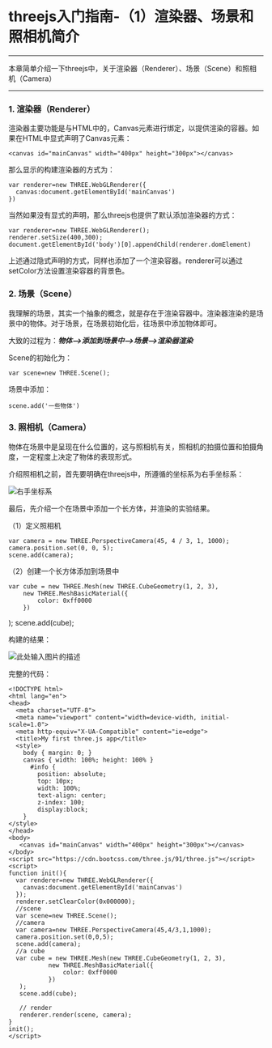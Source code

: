 # threejs入门指南-（1）渲染器、场景和照相机简介

------

本章简单介绍一下threejs中，关于渲染器（Renderer）、场景（Scene）和照相机（Camera）


------

### 1. 渲染器（Renderer）

渲染器主要功能是与HTML中的，Canvas元素进行绑定，以提供渲染的容器。如果在HTML中显式声明了Canvas元素：

    <canvas id="mainCanvas" width="400px" height="300px"></canvas>

那么显示的构建渲染器的方式为：

    var renderer=new THREE.WebGLRenderer({
      canvas:document.getElementById('mainCanvas')
    })

当然如果没有显式的声明，那么threejs也提供了默认添加渲染器的方式：

    var renderer=new THREE.WebGLRenderer();
    renderer.setSize(400,300);
    document.getElementById('body')[0].appendChild(renderer.domElement)

上述通过隐式声明的方式，同样也添加了一个渲染容器。renderer可以通过setColor方法设置渲染容器的背景色。

### 2. 场景（Scene）

我理解的场景，其实一个抽象的概念，就是存在于渲染容器中。渲染器渲染的是场景中的物体。对于场景，在场景初始化后，往场景中添加物体即可。

大致的过程为：***物体——>添加到场景中——>场景——>渲染器渲染***

Scene的初始化为：

    var scene=new THREE.Scene();

场景中添加：

    scene.add('一些物体')

### 3. 照相机（Camera）

物体在场景中是呈现在什么位置的，这与照相机有关，照相机的拍摄位置和拍摄角度，一定程度上决定了物体的表现形式。

介绍照相机之前，首先要明确在threejs中，所遵循的坐标系为右手坐标系：

![右手坐标系][1]


最后，先介绍一个在场景中添加一个长方体，并渲染的实验结果。

（1）定义照相机

    var camera = new THREE.PerspectiveCamera(45, 4 / 3, 1, 1000);
    camera.position.set(0, 0, 5);
    scene.add(camera);

（2）创建一个长方体添加到场景中

    var cube = new THREE.Mesh(new THREE.CubeGeometry(1, 2, 3),
        new THREE.MeshBasicMaterial({
            color: 0xff0000
        })
);
scene.add(cube);

构建的结果：

![此处输入图片的描述][2]


完整的代码：

    <!DOCTYPE html>
    <html lang="en">
    <head>
      <meta charset="UTF-8">
      <meta name="viewport" content="width=device-width, initial-scale=1.0">
      <meta http-equiv="X-UA-Compatible" content="ie=edge">
      <title>My first three.js app</title>
      <style>
    	body { margin: 0; }
    	canvas { width: 100%; height: 100% }
          #info {
          	position: absolute;
          	top: 10px;
          	width: 100%;
          	text-align: center;
          	z-index: 100;
          	display:block;
        }
    </style>
    </head>
    <body>
       <canvas id="mainCanvas" width="400px" height="300px"></canvas>
    </body>
    <script src="https://cdn.bootcss.com/three.js/91/three.js"></script>
    <script>
    function init(){
      var renderer=new THREE.WebGLRenderer({
        canvas:document.getElementById('mainCanvas')
      });
      renderer.setClearColor(0x000000);
      //scene
      var scene=new THREE.Scene();
      //camera
      var camera=new THREE.PerspectiveCamera(45,4/3,1,1000);
      camera.position.set(0,0,5);
      scene.add(camera);
      //a cube
      var cube = new THREE.Mesh(new THREE.CubeGeometry(1, 2, 3),
               new THREE.MeshBasicMaterial({
                   color: 0xff0000
               })
       );
       scene.add(cube);

       // render
       renderer.render(scene, camera);
    }
    init();
    </script>
</html>


  [1]: https://github.com/forthealllight/learn-threejs/blob/master/images/location.png
  [2]: https://github.com/forthealllight/learn-threejs/blob/master/images/demo6.png
